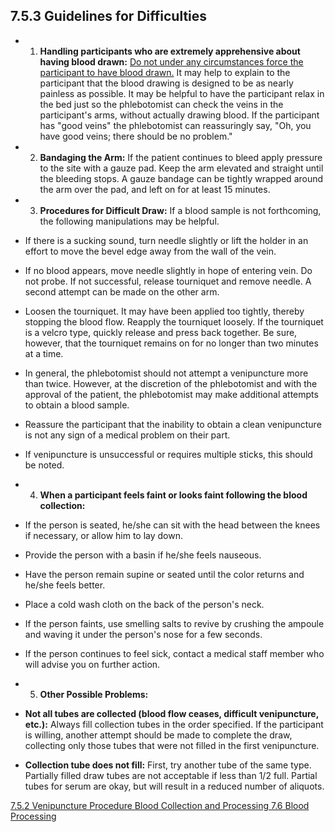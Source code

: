 ## 7.5.3 Guidelines for Difficulties

* 1. **Handling participants who are extremely apprehensive about having blood drawn:**  <u>Do not under any circumstances force the participant to have blood drawn.</u>  It may help to explain to the participant that the blood drawing is designed to be as nearly painless as possible.  It may be helpful to have the participant relax in the bed just so the phlebotomist can check the veins in the participant's arms, without actually drawing blood.  If the participant has "good veins" the phlebotomist can reassuringly say, "Oh, you have good veins; there should be no problem."
* 2. **Bandaging the Arm:**  If the patient continues to bleed apply pressure to the site with a gauze pad.  Keep the arm elevated and straight until the bleeding stops.  A gauze bandage can be tightly wrapped around the arm over the pad, and left on for at least 15 minutes.
* 3. **Procedures for Difficult Draw:** If a blood sample is not forthcoming, the following manipulations may be helpful.

 * If there is a sucking sound, turn needle slightly or lift the holder in an effort to move the bevel edge away from the wall of the vein.
 * If no blood appears, move needle slightly in hope of entering vein.  Do not probe.  If not successful, release tourniquet and remove needle.  A second attempt can be made on the other arm.
 * Loosen the tourniquet.  It may have been applied too tightly, thereby stopping the blood flow.  Reapply the tourniquet loosely.  If the tourniquet is a velcro type, quickly release and press back together.  Be sure, however, that the tourniquet remains on for no longer than two minutes at a time.
 * In general, the phlebotomist should not attempt a venipuncture more than twice.  However, at the discretion of the phlebotomist and with the approval of the   patient, the phlebotomist may make additional attempts to obtain a blood sample.
 * Reassure the participant that the inability to obtain a clean venipuncture is not any sign of a medical problem on their part.
 * If venipuncture is unsuccessful or requires multiple sticks, this should be noted.

* 4. **When a participant feels faint or looks faint following the blood collection:**

 * If the person is seated, he/she can sit with the head between the knees if necessary, or allow him to lay down.
 * Provide the person with a basin if he/she feels nauseous.
 * Have the person remain supine or seated until the color returns and he/she feels better.
 * Place a cold wash cloth on the back of the person's neck.
 * If the person faints, use smelling salts to revive by crushing the ampoule and waving it under the person's nose for a few seconds.
 * If the person continues to feel sick, contact a medical staff member who will advise you on further action.
* 5. **Other Possible Problems:**
 * **Not all tubes are collected (blood flow ceases, difficult venipuncture, etc.):** Always fill collection tubes in the order specified.  If the participant is willing, another attempt should be made to complete the draw, collecting only those tubes that were not filled in the first venipuncture.
 * **Collection tube does not fill:** First, try another tube of the same type.  Partially filled draw tubes are not acceptable if less than 1/2 full.  Partial tubes for serum are okay, but will result in a reduced number of aliquots.


<div class="center">
<div class="btn-group">
  <a href=":pages_path:/manuals/blood-collection-processing/7-05-02-venipuncture-procedure.md" class="btn btn-default">
    <span class="glyphicon glyphicon-chevron-left"></span>
    7.5.2 Venipuncture Procedure
  </a>

  <a href=":pages_path:/manuals/blood-collection-processing" class="btn btn-default">
    <span class="glyphicon glyphicon-chevron-up"></span>
    Blood Collection and Processing
  </a>

  <a href=":pages_path:/manuals/blood-collection-processing/7-06-01-overview.md" class="btn btn-success">
    7.6 Blood Processing
    <span class="glyphicon glyphicon-chevron-right"></span>
  </a>
</div>
</div>
